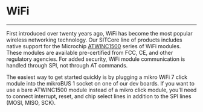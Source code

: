 # WiFi
---
First introduced over twenty years ago, WiFi has become the most popular wireless networking technology. Our SITCore line of products includes native support for the Microchip [ATWINC1500](https://www.microchip.com/wwwproducts/en/ATwinc1500) series of WiFi modules. These modules are available pre-certified from FCC, CE, and other regulatory agencies. For added security, WiFi module communication is handled through SPI, not through AT commands.

The easiest way to get started quickly is by plugging a mikro WiFi 7 click module into the mikroBUS 1 socket on one of our dev boards. If you want to use a bare ATWINC1500 module instead of a mikro click module, you'll need to connect interrupt, reset, and chip select lines in addition to the SPI lines (MOSI, MISO, SCK).

